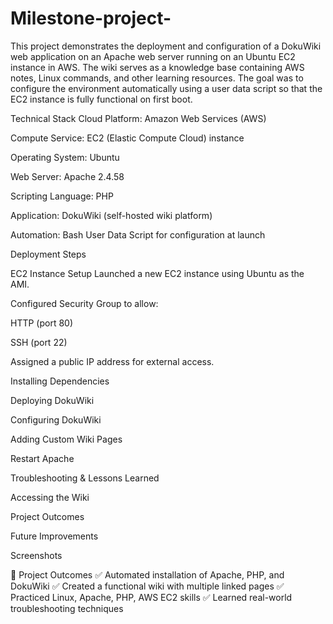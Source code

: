 # Milestone-project-
This project demonstrates the deployment and configuration of a DokuWiki web application on an Apache web server running on an Ubuntu EC2 instance in AWS.
The wiki serves as a knowledge base containing AWS notes, Linux commands, and other learning resources. The goal was to configure the environment automatically using a user data script so that the EC2 instance is fully functional on first boot.

Technical Stack
Cloud Platform: Amazon Web Services (AWS)

Compute Service: EC2 (Elastic Compute Cloud) instance

Operating System: Ubuntu

Web Server: Apache 2.4.58

Scripting Language: PHP

Application: DokuWiki (self-hosted wiki platform)

Automation: Bash User Data Script for configuration at launch

Deployment Steps

EC2 Instance Setup
Launched a new EC2 instance using Ubuntu as the AMI.

Configured Security Group to allow:

HTTP (port 80)

SSH (port 22)

Assigned a public IP address for external access.

Installing Dependencies

Deploying DokuWiki

Configuring DokuWiki

Adding Custom Wiki Pages

Restart Apache

Troubleshooting & Lessons Learned

Accessing the Wiki

Project Outcomes

Future Improvements

Screenshots

🎯 Project Outcomes
✅ Automated installation of Apache, PHP, and DokuWiki
✅ Created a functional wiki with multiple linked pages
✅ Practiced Linux, Apache, PHP, AWS EC2 skills
✅ Learned real-world troubleshooting techniques
